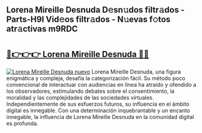 ## Lorena Mireille Desnuda D𝚎sn𝚞dos filtr𝚊dos - Parts-H9I Vid𝚎os filtr𝚊dos - N𝚞evas f𝚘tos atr𝚊ctivas m9RDC

# <h2><a href="http://mb1spu.tromn.icu/?c=Lorena+Mireille+Desnuda">🔗👉👉👉 Lorena Mireille Desnuda 🔗🔗</a></h2>

[![Lorena Mireille Desnuda nuevo](https://i.imgur.com/pEAQMta.gif)](http://mb1spu.tromn.icu/?c=Lorena+Mireille+Desnuda)
Lorena Mireille Desnuda, una figura enigmática y compleja, desafía la categorización fácil. Su método poco convencional de interactuar con audiencias en línea ha atraído y ofendido a los observadores, estimulando debates sobre el consentimiento, la moralidad y las complejidades de las sociedades virtuales. Independientemente de sus esfuerzos futuros, su influencia en el ámbito digital es innegable. Con una determinación inquebrantable y un encanto innegable, la influencia de Lorena Mireille Desnuda en la comunidad digital es profunda.

